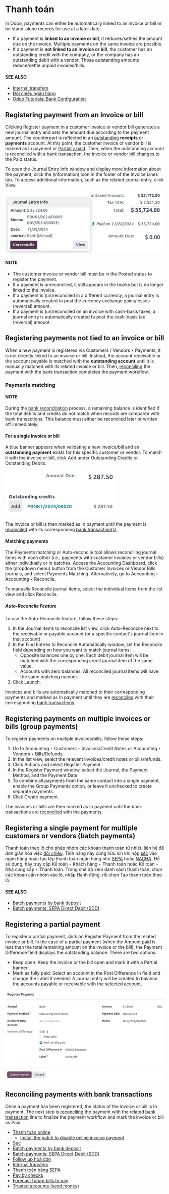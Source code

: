 # Thanh toán

In Odoo, payments can either be automatically linked to an invoice or bill or be stand-alone records
for use at a later date:

- If a payment is **linked to an invoice or bill**, it reduces/settles the amount due on the
  invoice. Multiple payments on the same invoice are possible.
- If a payment is **not linked to an invoice or bill**, the customer has an outstanding credit with
  the company, or the company has an outstanding debit with a vendor. Those outstanding amounts
  reduce/settle unpaid invoices/bills.

#### SEE ALSO
- [Internal transfers](internal_transfers.md)
- [Đối chiếu ngân hàng](../bank/reconciliation.md)
- [Odoo Tutorials: Bank Configuration](https://www.odoo.com/slides/slide/bank-configuration-6832)

<a id="accounting-payments-from-invoice-bill"></a>

## Registering payment from an invoice or bill

Clicking Register payment in a customer invoice or vendor bill generates a new journal
entry and sets the amount due according to the payment amount. The counterpart is reflected in an
[outstanding](../bank/#bank-outstanding-accounts) **receipts** or **payments** account. At this point,
the customer invoice or vendor bill is marked as In payment or [Partially paid](#accounting-payments-partial-payment). Then, when the outstanding account is reconciled with a bank
transaction, the invoice or vendor bill changes to the Paid status.

To open the Journal Entry Info window and display more information about the payment,
click the <i class="fa fa-info-circle"></i> (information) icon in the footer of the
Invoice Lines tab. To access additional information, such as the related journal entry,
click View.

![See detailed information of a payment.](../../../../.gitbook/assets/information-icon.png)

#### NOTE
- The customer invoice or vendor bill must be in the Posted status to register the
  payment.
- If a payment is unreconciled, it still appears in the books but is no longer linked to the
  invoice.
- If a payment is (un)reconciled in a different currency, a journal entry is automatically
  created to post the currency exchange gains/losses (reversal) amount.
- If a payment is (un)reconciled on an invoice with cash-basis taxes, a journal entry is
  automatically created to post the cash-basis tax (reversal) amount.

<a id="accounting-payments-not-tied"></a>

## Registering payments not tied to an invoice or bill

When a new payment is registered via Customers / Vendors ‣ Payments, it is not
directly linked to an invoice or bill. Instead, the account receivable or the account payable is
matched with the **outstanding account** until it is manually matched with its related invoice or
bill. Then, [reconciling](../bank/reconciliation.md) the payment with the bank transaction completes
the payment workflow.

<a id="accounting-payments-payments-matching"></a>

### Payments matching

#### NOTE
During the [bank reconciliation](../bank/reconciliation.md) process, a remaining balance is
identified if the total debits and credits do not match when records are compared with bank
transactions. This balance must either be reconciled later or written off immediately.

<a id="accounting-payments-matching-invoices-bills"></a>

#### For a single invoice or bill

A blue banner appears when validating a new invoice/bill and an **outstanding payment** exists for
this specific customer or vendor. To match it with the invoice or bill, click Add
under Outstanding Credits or Outstanding Debits.

![Shows the Add option to reconcile an invoice or a bill with a payment.](../../../../.gitbook/assets/add-option.png)

The invoice or bill is then marked as In payment until the payment is [reconciled](../bank/reconciliation.md) with its corresponding [bank transaction(s)](../bank/transactions.md).

<a id="accounting-payments-auto-reconcile-tool"></a>

#### Matching payments

The Payments matching or Auto-reconcile tool allows reconciling journal
items with each other (i.e., payments with customer invoices or vendor bills) either individually or
in batches. Access the Accounting Dashboard, click the <i class="fa fa-ellipsis-v"></i>
(dropdown menu) button from the Customer Invoices or Vendor
Bills journals, and select Payments Matching. Alternatively, go to
Accounting ‣ Accounting ‣ Reconcile.

To manually Reconcile journal items, select the individual items from the list view and
click Reconcile.

##### Auto-Reconcile Feature

To use the Auto-Reconcile feature, follow these steps:

1. In the Journal Items to reconcile list view, click Auto-Reconcile next to
   the receivable or payable account (or a specific contact's journal item in that account).
2. In the Find Entries to Reconcile Automatically window, set the Reconcile
   field depending on how you want to match journal items:
   - Opposite balances one by one: Each debit journal item will be matched with the
     corresponding credit journal item of the same value.
   - Accounts with zero balances: All reconciled journal items will have the same
     matching number.
3. Click Launch.

Invoices and bills are automatically matched to their corresponding payments and marked as
In payment until they are [reconciled](../bank/reconciliation.md) with their
corresponding [bank transactions](../bank/transactions.md).

<a id="accounting-payments-group-payments"></a>

## Registering payments on multiple invoices or bills (group payments)

To register payments on multiple invoices/bills, follow these steps:

1. Go to Accounting ‣ Customers ‣ Invoices/Credit Notes or
   Accounting ‣ Vendors ‣ Bills/Refunds.
2. In the list view, select the relevant invoices/credit notes or bills/refunds.
3. Click <i class="fa fa-cog"></i> Actions and select Register Payment.
4. In the Register Payment window, select the Journal, the
   Payment Method, and the Payment Date.
5. To combine all payments from the same contact into a single payment, enable the Group
   Payments option, or leave it unchecked to create separate payments.
6. Click Create payment.

The invoices or bills are then marked as In payment until the bank transactions are
[reconciled](../bank/reconciliation.md) with the payments.

<a id="accounting-payments-batch-payments"></a>

## Registering a single payment for multiple customers or vendors (batch payments)

Thanh toán theo lô cho phép nhóm các khoản thanh toán từ nhiều liên hệ để đơn giản hóa việc [đối chiếu](../bank/reconciliation.md). Tính năng này cũng hữu ích khi nộp [séc](checks.md) vào ngân hàng hoặc tạo tệp thanh toán ngân hàng như [SEPA](pay_sepa.md) hoặc [NACHA](../../fiscal_localizations/united_states.md#l10n-us-nacha). Để sử dụng, hãy truy cập Kế toán ‣ Khách hàng ‣ Thanh toán hoặc Kế toán ‣ Nhà cung cấp ‣ Thanh toán. Trong chế độ xem danh sách thanh toán, chọn các khoản cần nhóm vào lô, nhấp <i class="fa fa-cog"></i> Hành động, rồi chọn Tạo thanh toán theo lô.

#### SEE ALSO
- [Batch payments by bank deposit](batch.md)
- [Batch payments: SEPA Direct Debit (SDD)](batch_sdd.md)

<a id="accounting-payments-partial-payment"></a>

## Registering a partial payment

To register a partial payment, click on Register Payment from the related invoice or
bill. In the case of a partial payment (when the Amount paid is less than the total
remaining amount on the invoice or the bill), the Payment Difference field displays the
outstanding balance. There are two options:

- Keep open: Keep the invoice or the bill open and mark it with a Partial
  banner;
- Mark as fully paid: Select an account in the Post Difference In field and
  change the Label if needed. A journal entry will be created to balance the accounts
  payable or receivable with the selected account.

![register a partial payment](../../../../.gitbook/assets/partial-payment.png)

<a id="accounting-payments-reconciling-payments"></a>

## Reconciling payments with bank transactions

Once a payment has been registered, the status of the invoice or bill is In payment. The
next step is [reconciling](../bank/reconciliation.md) the payment with the related [bank
transaction](../bank/transactions.md) line to finalize the payment workflow and mark the invoice or bill
as Paid.

* [Thanh toán online](online/)
  * [Install the patch to disable online invoice payment](online/install_portal_patch.md)
* [Séc](checks.md)
* [Batch payments by bank deposit](batch.md)
* [Batch payments: SEPA Direct Debit (SDD)](batch_sdd.md)
* [Follow up hoá đơn](follow_up.md)
* [Internal transfers](internal_transfers.md)
* [Thanh toán bằng SEPA](pay_sepa.md)
* [Pay by checks](pay_checks.md)
* [Forecast future bills to pay](forecast.md)
* [Trusted accounts (send money)](trusted_accounts.md)
